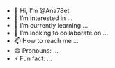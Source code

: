 - 👋 Hi, I’m @Ana78et
- 👀 I’m interested in ...
- 🌱 I’m currently learning ...
- 💞️ I’m looking to collaborate on ...
- 📫 How to reach me ...
- 😄 Pronouns: ...
- ⚡ Fun fact: ...

<!---
Ana78et/Ana78et is a ✨ special ✨ repository because its `README.md` (this file) appears on your GitHub profile.
You can click the Preview link to take a look at your changes.
--->

